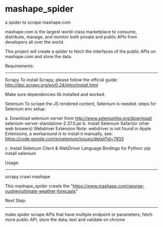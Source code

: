 mashape_spider
==============

a spider to scrape mashape.com 

mashape.com is the largest world-class marketplace to consume, 
distribute, manage, and monitor both private and public APIs 
from developers all over the world.

This project will create a spider to fetch the interfaces of the public APIs 
on mashape.com and store the data.

Requirements:
******************
Scrapy
To install Scrapy, please follow the official guide:
http://doc.scrapy.org/en/0.24/intro/install.html

Make sure dependencies lib installed and worked.

Selenium
To scrape the JS rendered content, Selenium is needed.
steps for Selenium env setup: 

a. Download selenium server from http://www.seleniumhq.org/download/   selenium-server-standalone-2.37.0.jar
b. Install Selenium Safari(or other web browers) Webdriver Extension
Note: webdriver is not found in Apple Extensions, a workaround is to install it manually, see:
https://code.google.com/p/selenium/issues/detail?id=7933

c. Install Selenium Client & WebDriver Language Bindings for Python: pip install selenium


Usage:
*****************
scrapy crawl mashape

This mashape_spider crawls the "https://www.mashape.com/george-vustrey/ultimate-weather-forecasts"


Next Step:
*****************
make spider scrape APIs that have multiple endpoint or parameters;
fetch more public API, store the data;
test and validate on chrome 
